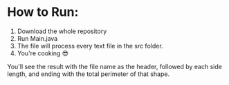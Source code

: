 # How to Run:
1. Download the whole repository
2. Run Main.java
3. The file will process every text file in the src folder.
4. You're cooking 😎

You'll see the result with the file name as the header, followed by each side length, and ending with the total perimeter of that shape.
